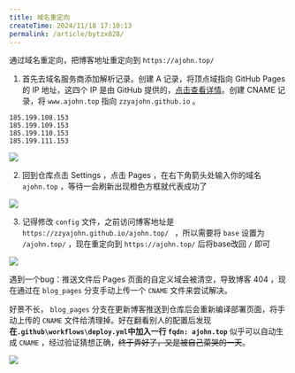 ```yaml
---
title: 域名重定向
createTime: 2024/11/18 17:10:13
permalink: /article/bytzx028/
---
```


通过域名重定向，把博客地址重定向到 `https://ajohn.top/`<!-- more -->

1. 首先去域名服务商添加解析记录。创建 A 记录，将顶点域指向 GitHub Pages 的 IP 地址，这四个 IP 是由 GitHub 提供的，[点击查看详情](https://docs.github.com/zh/pages/configuring-a-custom-domain-for-your-github-pages-site/managing-a-custom-domain-for-your-github-pages-site)。创建 CNAME 记录，将 `www.ajohn.top` 指向 `zzyajohn.github.io` 。

```
185.199.108.153
185.199.109.153
185.199.110.153
185.199.111.153
```

![](https://cdn.jsdelivr.net/gh/zzyAJohn/Blog-Image/2024-11-18/202411181828371.png)

2. 回到仓库点击 Settings ，点击 Pages ，在右下角箭头处输入你的域名 `ajohn.top` ，等待一会刷新出现橙色方框就代表成功了

![](https://cdn.jsdelivr.net/gh/zzyAJohn/Blog-Image/2024-11-18/202411181828445.png)

3. 记得修改 `config` 文件，之前访问博客地址是 `https://zzyajohn.github.io/ajohn.top/ ` ，所以需要将 `base` 设置为 `/ajohn.top/` ，现在重定向到 `https://ajohn.top/` 后将base改回 `/` 即可


![](https://cdn.jsdelivr.net/gh/zzyAJohn/Blog-Image/2024-11-18/202411181723160.png)

遇到一个bug：推送文件后 Pages 页面的自定义域会被清空，导致博客 404 ，现在通过在 `blog_pages` 分支手动上传一个 `CNAME` 文件来尝试解决。

好景不长， `blog_pages` 分支在更新博客推送到仓库后会重新编译部署页面，将手动上传的 `CNAME` 文件给清理掉。好在翻看别人的配置后发现**在`.github\workflows\deploy.yml`中加入一行 `fqdn: ajohn.top`** 似乎可以自动生成 `CNAME` ，经过验证猜想正确，~~终于弄好了，又是被自己菜哭的一天~~。

![](https://cdn.jsdelivr.net/gh/zzyAJohn/Blog-Image/2024-11-18/202411181859527.png)